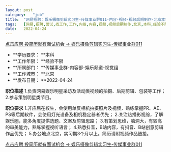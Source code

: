 ```yaml
---
layout:	post
category:	"job"
title:	"网易招聘：娱乐摄像剪辑实习生-传媒事业群011-内容-视频-视频后期制作-北京本科经验不限"
tags:	[网易,招聘,面试,找工作,工作,内推,内容,视频,视频后期制作,北京,本科,经验不限]
date:	2022-04-24
---
```


[点击应聘 投简历就有面试机会 -> 娱乐摄像剪辑实习生-传媒事业群011](http://mobile.bole.netease.com/bole/boleDetail?id=39715&employeeId=346f03c3cda5f04c&key=all)



- **学历要求： **本科
- **工作年限： **经验不限
- **所属部门： **传媒事业群-内容部-娱乐频道-视觉组
- **工作城市： **北京
- **发布日期： **2022-04-24



**职位描述**
1.负责网易娱乐明星采访及活动类视频的拍摄、后期剪辑、包装等工作；
2.参与策划明星类节目。



**职位要求**
1.非应届在校生，会使用单反相机拍摄照片及视频，熟练掌握PR、AE、PS等后期软件，会使用灯光设备及相机稳定器者优先；
2.关注热播影视综，了解娱乐圈，能多角度提供选题、文案及剪辑思路；
3.有策划思维，脑洞大，有较高的审美能力，熟练掌握视听语言；
4.熟悉抖音，B站内容，有抖音、B站创意剪辑作品优先；
5.办公地点北京，实习期3个月以上。简历请附视频作品链接。



[点击应聘 投简历就有面试机会 -> 娱乐摄像剪辑实习生-传媒事业群011](http://mobile.bole.netease.com/bole/boleDetail?id=39715&employeeId=346f03c3cda5f04c&key=all)